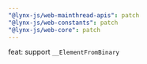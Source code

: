 ```yaml
---
"@lynx-js/web-mainthread-apis": patch
"@lynx-js/web-constants": patch
"@lynx-js/web-core": patch
---
```


feat: support `__ElementFromBinary`
